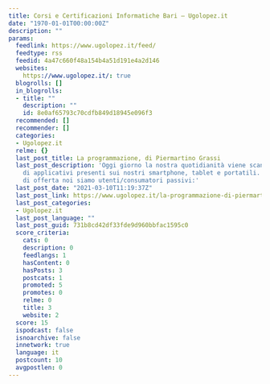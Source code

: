 ```yaml
---
title: Corsi e Certificazioni Informatiche Bari – Ugolopez.it
date: "1970-01-01T00:00:00Z"
description: ""
params:
  feedlink: https://www.ugolopez.it/feed/
  feedtype: rss
  feedid: 4a47c660f48a154b4a51d191e4a2d146
  websites:
    https://www.ugolopez.it/: true
  blogrolls: []
  in_blogrolls:
  - title: ""
    description: ""
    id: 8e0af65793c70cdfb849d18945e096f3
  recommended: []
  recommender: []
  categories:
  - Ugolopez.it
  relme: {}
  last_post_title: La programmazione, di Piermartino Grassi
  last_post_description: 'Oggi giorno la nostra quotidianità viene scandita dall’uso
    di applicativi presenti sui nostri smartphone, tablet e portatili. In questa giungla
    di offerta noi siamo utenti/consumatori passivi:'
  last_post_date: "2021-03-10T11:19:37Z"
  last_post_link: https://www.ugolopez.it/la-programmazione-di-piermartino-grassi/
  last_post_categories:
  - Ugolopez.it
  last_post_language: ""
  last_post_guid: 731b8cd42df33fde9d960bbfac1595c0
  score_criteria:
    cats: 0
    description: 0
    feedlangs: 1
    hasContent: 0
    hasPosts: 3
    postcats: 1
    promoted: 5
    promotes: 0
    relme: 0
    title: 3
    website: 2
  score: 15
  ispodcast: false
  isnoarchive: false
  innetwork: true
  language: it
  postcount: 10
  avgpostlen: 0
---
```

